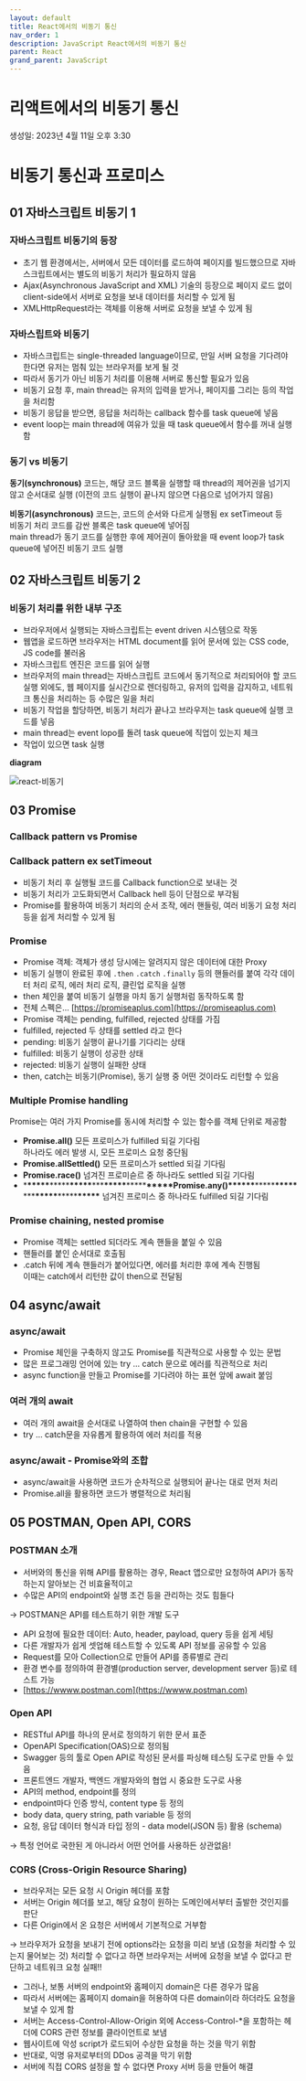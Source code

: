 ```yaml
---
layout: default
title: React에서의 비동기 통신
nav_order: 1
description: JavaScript React에서의 비동기 통신
parent: React
grand_parent: JavaScript
---
```


# 리액트에서의 비동기 통신

생성일: 2023년 4월 11일 오후 3:30

# 비동기 통신과 프로미스

## 01 자바스크립트 비동기 1

### 자바스크립트 비동기의 등장

- 초기 웹 환경에서는, 서버에서 모든 데이터를 로드하여 페이지를 빌드했으므로 자바스크립트에서는 별도의 비동기 처리가 필요하지 않음
- Ajax(Asynchronous JavaScript and XML) 기술의 등장으로 페이지 로드 없이 client-side에서 서버로 요청을 보내 데이터를 처리할 수 있게 됨
- XMLHttpRequest라는 객체를 이용해 서버로 요청을 보낼 수 있게 됨

### 자바스립트와 비동기

- 자바스크립트는 single-threaded language이므로, 만일 서버 요청을 기다려야 한다면 유저는 멈춰 있는 브라우저를 보게 될 것
- 따라서 동기가 아닌 비동기 처리를 이용해 서버로 통신할 필요가 있음
- 비동기 요청 후, main thread는 유저의 입력을 받거나, 페이지를 그리는 등의 작업을 처리함
- 비동기 응답을 받으면, 응답을 처리하는 callback 함수를 task queue에 넣음
- event loop는 main thread에 여유가 있을 때 task queue에서 함수를 꺼내 실행함

### 동기 vs 비동기

**동기(synchronous)** 코드는, 해당 코드 블록을 실행할 때 thread의 제어권을 넘기지 않고 순서대로 실행 (이전의 코드 실행이 끝나지 않으면 다음으로 넘어가지 않음)

**비동기(asynchronous)** 코드는, 코드의 순서와 다르게 실행됨 ex setTimeout 등  
비동기 처리 코드를 감싼 블록은 task queue에 넣어짐  
main thread가 동기 코드를 실행한 후에 제어권이 돌아왔을 때 event loop가 task queue에 넣어진 비동기 코드 실행

## 02 자바스크립트 비동기 2

### 비동기 처리를 위한 내부 구조

- 브라우저에서 실행되는 자바스크립트는 event driven 시스템으로 작동
- 웹앱을 로드하면 브라우저는 HTML document를 읽어 문서에 있는 CSS code, JS code를 불러옴
- 자바스크립트 엔진은 코드를 읽어 실행
- 브라우저의 main thread는 자바스크립트 코드에서 동기적으로 처리되어야 할 코드 실행 외에도, 웹 페이지를 실시간으로 렌더링하고, 유저의 입력을 감지하고, 네트워크 통신을 처리하는 등 수많은 일을 처리
- 비동기 작업을 할당하면, 비동기 처리가 끝나고 브라우저는 task queue에 실행 코드를 넣음
- main thread는 event lopo를 돌려 task queue에 직업이 있는지 체크
- 작업이 있으면 task 실행

**diagram**

![react-비동기](https://img1.daumcdn.net/thumb/R1280x0/?scode=mtistory2&fname=https%3A%2F%2Fblog.kakaocdn.net%2Fdn%2FbCe9OW%2FbtsrhFV32fg%2FfhEwl7vI3x8r6pwVwM3Lh1%2Fimg.png)

## 03 Promise

### Callback pattern vs Promise

### Callback pattern ex setTimeout

- 비동기 처리 후 실행될 코드를 Callback function으로 보내는 것
- 비동기 처리가 고도화되면서 Callback hell 등이 단점으로 부각됨
- Promise를 활용하여 비동기 처리의 순서 조작, 에러 핸들링, 여러 비동기 요청 처리 등을 쉽게 처리할 수 있게 됨

### Promise

- Promise 객체: 객체가 생성 당시에는 알려지지 않은 데이터에 대한 Proxy
- 비동기 실행이 완료된 후에 `.then` `.catch` `.finally` 등의 핸들러를 붙여 각각 데이터 처리 로직, 에러 처리 로직, 클린업 로직을 실행
- then 체인을 붙여 비동기 실행을 마치 동기 실행처럼 동작하도록 함
- 전체 스펙은… [https://promiseaplus.com](https://promiseaplus.com)
- Promise 객체는 pending, fulfilled, rejected 상태를 가짐
- fulfilled, rejected 두 상태를 settled 라고 한다
- pending: 비동기 실행이 끝나기를 기다리는 상태
- fulfilled: 비동기 실행이 성공한 상태
- rejected: 비동기 실행이 실패한 상태
- then, catch는 비동기(Promise), 동기 실행 중 어떤 것이라도 리턴할 수 있음

### Multiple Promise handling

Promise는 여러 가지 Promise를 동시에 처리할 수 있는 함수를 객체 단위로 제공함

- **Promise.all()** 모든 프로미스가 fulfilled 되길 기다림  
  하나라도 에러 발생 시, 모든 프로미스 요청 중단됨
- **Promise.allSettled()** 모든 프로미스가 settled 되길 기다림
- **Promise.race()** 넘겨진 프로미슫르 중 하나라도 settled 되길 기다림
- \***\*\*\*\*\***\*\*\*\*\***\*\*\*\*\***\*\*\***\*\*\*\*\***\*\*\*\*\***\*\*\*\*\***Promise.any()\***\*\*\*\*\***\*\*\*\*\***\*\*\*\*\***\*\*\***\*\*\*\*\***\*\*\*\*\***\*\*\*\*\*** 넘겨진 프로미스 중 하나라도 fulfilled 되길 기다림

### Promise chaining, nested promise

- Promise 객체는 settled 되더라도 계속 핸들을 붙일 수 있음
- 핸들러를 붙인 순서대로 호출됨
- .catch 뒤에 계속 핸들러가 붙어있다면, 에러를 처리한 후에 계속 진행됨  
  이때는 catch에서 리턴한 값이 then으로 전달됨

## 04 async/await

### async/await

- Promise 체인을 구축하지 않고도 Promise를 직관적으로 사용할 수 있는 문법
- 많은 프로그래밍 언어에 있는 try … catch 문으로 에러를 직관적으로 처리
- async function을 만들고 Promise를 기다려야 하는 표현 앞에 await 붙임

### 여러 개의 await

- 여러 개의 await을 순서대로 나열하여 then chain을 구현할 수 있음
- try … catch문을 자유롭게 활용하여 에러 처리를 적용

### async/await - Promise와의 조합

- async/await을 사용하면 코드가 순차적으로 실행되어 끝나는 대로 먼저 처리
- Promise.all을 활용하면 코드가 병렬적으로 처리됨

## 05 POSTMAN, Open API, CORS

### POSTMAN 소개

- 서버와의 통신을 위해 API를 활용하는 경우, React 앱으로만 요청하여 API가 동작하는지 알아보는 건 비효율적이고
- 수많은 API의 endpoint와 실행 조건 등을 관리하는 것도 힘들다

→ POSTMAN은 API를 테스트하기 위한 개발 도구

- API 요청에 필요한 데이터: Auto, header, payload, query 등을 쉽게 세팅
- 다른 개발자가 쉽게 셋업해 테스트할 수 있도록 API 정보를 공유할 수 있음
- Request를 모아 Collection으로 만들어 API를 종류별로 관리
- 환경 변수를 정의하여 환경별(production server, development server 등)로 테스트 가능
- [https://wwww.postman.com](https://wwww.postman.com)

### Open API

- RESTful API를 하나의 문서로 정의하기 위한 문서 표준
- OpenAPI Specification(OAS)으로 정의됨
- Swagger 등의 툴로 Open API로 작성된 문서를 파싱해 테스팅 도구로 만들 수 있음
- 프론트엔드 개발자, 백엔드 개발자와의 협업 시 중요한 도구로 사용
- API의 method, endpoint를 정의
- endpoint마다 인증 방식, content type 등 정의
- body data, query string, path variable 등 정의
- 요청, 응답 데이터 형식과 타입 정의 - data model(JSON 등) 활용 (schema)

→ 특정 언어로 국한된 게 아니라서 어떤 언어를 사용하든 상관없음!

### CORS (Cross-Origin Resource Sharing)

- 브라우저는 모든 요청 시 Origin 헤더를 포함
- 서버는 Origin 헤더를 보고, 해당 요청이 원하는 도메인에서부터 출발한 것인지를 판단
- 다른 Origin에서 온 요청은 서버에서 기본적으로 거부함

→ 브라우저가 요청을 보내기 전에 options라는 요청을 미리 보냄 (요청을 처리할 수 있는지 물어보는 것) 처리할 수 없다고 하면 브라우저는 서버에 요청을 보낼 수 없다고 판단하고 네트워크 요청 실패!!

- 그러나, 보통 서버의 endpoint와 홈페이지 domain은 다른 경우가 많음
- 따라서 서버에는 홈페이지 domain을 허용하여 다른 domain이라 하더라도 요청을 보낼 수 있게 함
- 서버는 Access-Control-Allow-Origin 외에 Access-Control-\*을 포함하는 헤더에 CORS 관련 정보를 클라이언트로 보냄
- 웹사이트에 악성 script가 로드되어 수상한 요청을 하는 것을 막기 위함
- 반대로, 익명 유저로부터의 DDos 공격을 막기 위함
- 서버에 직접 CORS 설정을 할 수 없다면 Proxy 서버 등을 만들어 해결
